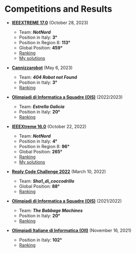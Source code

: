 # Competitions and Results

- **[IEEEXTREME 17.0](https://ieeextreme.org)** (October 28, 2023)
  - Team: **_NotNord_**
  - Position in Italy: **3°**
  - Position in Region 8: **113°**
  - Global Position: **459°**
  - [Ranking](https://ieeextreme.org/ieeextreme-17-0-ranking/)
  - [My solutions](https://github.com/Lange-ale/IEEEXTREME-solutions/tree/master/IEEEXTREME17)

- **[Cannizzarobot](https://www.cannizzarobot.it/)** (May 6, 2023)
  - Team: **_404 Robot not Found_**
  - Position in Italy: **3°**
  - [Ranking](https://www.cannizzarobot.it/classifica/)

- **[Olimpiadi di Informatica a Squadre (OIS)](https://squadre.olinfo.it/about)** (2022/2023)
  - Team: **_Estrella Galicia_**
  - Position in Italy: **20°**
  - [Ranking](https://squadre.olinfo.it/edition/14)

- **[IEEEXtreme 16.0](https://ieeextreme.org)** (October 22, 2022)
  - Team: **_NotNord_**
  - Position in Italy: **4°**
  - Position in Region 8: **96°**
  - Global Position: **265°**
  - [Ranking](https://ieeextreme.org/ieeextreme-16-0-ranking/)
  - [My solutions](https://github.com/Lange-ale/IEEEXTREME-solutions/tree/master/IEEEXTREME16)

- **[Reply Code Challenge 2022](https://challenges.reply.com/tamtamy/challenges/category/coding_teen#about)** (March 10, 2022)
  - Team: **_Sha1_di_coccodrillo_**
  - Global Position: **88°**
  - [Ranking](https://challenges.reply.com/tamtamy/challenge/code-teen-2022/stats)

- **[Olimpiadi di Informatica a Squadre (OIS)](https://squadre.olinfo.it/about)** (2021/2022)
  - Team: **_The Babbage Machines_**
  - Position in Italy: **20°**
  - [Ranking](https://squadre.olinfo.it/edition/13)

- **[Olimpiadi Italiane di Informatica (OII)](https://www.olimpiadi-informatica.it/index.php/oii/cosa-sono.html)** (November 16, 2021)
  - Position in Italy: **102°**
  - [Ranking](https://stats.olinfo.it/contest/2021/)

